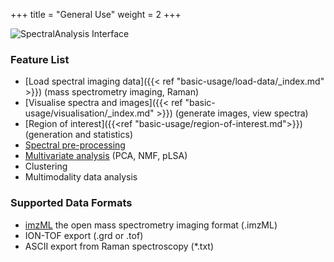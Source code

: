 +++
title = "General Use"
weight = 2
+++

![SpectralAnalysis Interface](/images/SpectralAnalysis-interface-1.3.0.png?width=40pc)

### Feature List
* [Load spectral imaging data]({{< ref "basic-usage/load-data/_index.md" >}}) (mass spectrometry imaging, Raman)
* [Visualise spectra and images]({{< ref "basic-usage/visualisation/_index.md" >}}) (generate images, view spectra)
* [Region of interest]({{<ref "basic-usage/region-of-interest.md">}}) (generation and statistics)
* [Spectral pre-processing](/basic-usage/preprocessing) 
* [Multivariate analysis](/basic-usage/multivariate) (PCA, NMF, pLSA)
* Clustering
* Multimodality data analysis

### Supported Data Formats
* [imzML](http://imzml.org/wp/imzml/) the open mass spectrometry imaging format (.imzML)
* ION-TOF export (.grd or .tof)
* ASCII export from Raman spectroscopy (*.txt)





